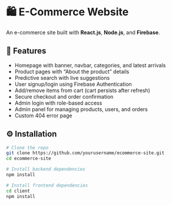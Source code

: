 # 🛍️ E-Commerce Website

An e-commerce site built with **React.js**, **Node.js**, and **Firebase**. 

## 🚀 Features
- Homepage with banner, navbar, categories, and latest arrivals  
- Product pages with “About the product” details  
- Predictive search with live suggestions  
- User signup/login using Firebase Authentication  
- Add/remove items from cart (cart persists after refresh)  
- Secure checkout and order confirmation  
- Admin login with role-based access  
- Admin panel for managing products, users, and orders  
- Custom 404 error page  

## ⚙️ Installation
```bash
# Clone the repo
git clone https://github.com/yourusername/ecommerce-site.git
cd ecommerce-site

# Install backend dependencies
npm install

# Install frontend dependencies
cd client
npm install
